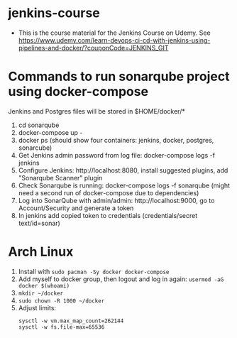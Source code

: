 # jenkins-course
* This is the course material for the Jenkins Course on Udemy. See https://www.udemy.com/learn-devops-ci-cd-with-jenkins-using-pipelines-and-docker/?couponCode=JENKINS_GIT


# Commands to run sonarqube project using docker-compose

Jenkins and Postgres files will be stored in $HOME/docker/*

1. cd sonarqube
2. docker-compose up -
3. docker ps (should show four containers: jenkins, docker, postgres, sonarcube)
4. Get Jenkins admin password from log file: docker-compose logs -f jenkins
5. Configure Jenkins: http://localhost:8080, install suggested plugins, add "Sonarqube Scanner" plugin
6. Check Sonarqube is running: docker-compose logs -f sonarqube (might need a second run of docker-compose due to dependencies)
7. Log into SonarQube with admin/admin: http://localhost:9000, go to Account/Security and generate a token
8. In jenkins add copied token to credentials (credentials/secret text/id=sonar)

# Arch Linux

1. Install with `sudo pacman -Sy docker docker-compose`
2. Add myself to docker group, then logout and log in again: `usermod -aG docker $(whoami)`
3. `mkdir ~/docker`
4. `sudo chown -R 1000 ~/docker`
5. Adjust limits:
   ```
   sysctl -w vm.max_map_count=262144
   sysctl -w fs.file-max=65536
   ```


